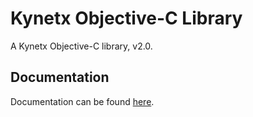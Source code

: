 # Kynetx Objective-C Library
   A Kynetx Objective-C library, v2.0.
## Documentation
   Documentation can be found [here](http://kynetx.github.com/kynetx-objc/ "documentation").
